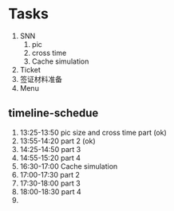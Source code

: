 # Tasks
1. SNN
   1. pic
   2. cross time
   3. Cache simulation
2. Ticket
3. 签证材料准备
4. Menu

## timeline-schedue
1. 13:25-13:50 pic size and cross time part (ok)
2. 13:55-14:20 part 2 (ok)
3. 14:25-14:50 part 3 
4. 14:55-15:20 part 4
5. 16:30-17:00 Cache simulation
6. 17:00-17:30 part 2
7. 17:30-18:00 part 3
8. 18:00-18:30 part 4
9. 